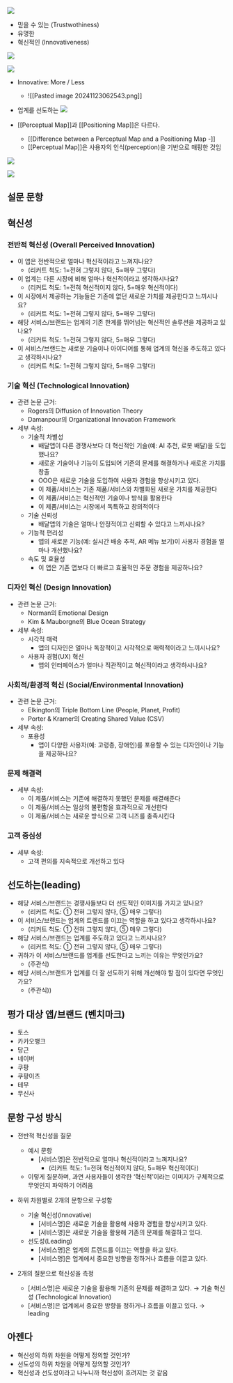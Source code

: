 ![](https://i.imgur.com/DIyFnb9.png)
- 믿을 수 있는 (Trustwothiness)
- 유명한
- 혁신적인 (Innovativeness)


![](https://i.imgur.com/pvdAyqI.png)



![](https://i.imgur.com/MWT8jMx.png)

- Innovative: More / Less
	- ![[Pasted image 20241123062543.png]]


- 업계를 선도하는
![](https://i.imgur.com/GfZmB24.png)



- [[Perceptual Map]]과 [[Positioning Map]]은 다르다.
	- [[Difference between a Perceptual Map and a Positioning Map -]]
	- [[Perceptual Map]]은 사용자의 인식(perception)을 기반으로 매핑한 것임


![](https://i.imgur.com/ak7QjOG.png)


![](https://i.imgur.com/X36Kzd8.png)







## 설문 문항

## 혁신성
### 전반적 혁신성 (Overall Perceived Innovation)
- 이 앱은 전반적으로 얼마나 혁신적이라고 느껴지나요?
	- (리커트 척도: 1=전혀 그렇지 않다, 5=매우 그렇다)
- 이 업계는 다른 시장에 비해 얼마나 혁신적이라고 생각하시나요?
	- (리커트 척도: 1=전혀 혁신적이지 않다, 5=매우 혁신적이다)
- 이 시장에서 제공하는 기능들은 기존에 없던 새로운 가치를 제공한다고 느끼시나요?
	- (리커트 척도: 1=전혀 그렇지 않다, 5=매우 그렇다)
- 해당 서비스/브랜드는 업계의 기존 한계를 뛰어넘는 혁신적인 솔루션을 제공하고 있나요?
	- (리커트 척도: 1=전혀 그렇지 않다, 5=매우 그렇다)
- 이 서비스/브랜드는 새로운 기술이나 아이디어를 통해 업계의 혁신을 주도하고 있다고 생각하시나요?
	- (리커트 척도: 1=전혀 그렇지 않다, 5=매우 그렇다)

### 기술 혁신 (Technological Innovation)
- 관련 논문 근거:
	- Rogers의 Diffusion of Innovation Theory
	- Damanpour의 Organizational Innovation Framework
- 세부 속성:
	- 기술적 차별성
		- 배달앱이 다른 경쟁사보다 더 혁신적인 기술(예: AI 추천, 로봇 배달)을 도입했나요?
		- 새로운 기술이나 기능이 도입되어 기존의 문제를 해결하거나 새로운 가치를 창출
		- OOO은 새로운 기술을 도입하여 사용자 경험을 향상시키고 있다.
		- 이 제품/서비스는 기존 제품/서비스와 차별화된 새로운 가치를 제공한다
		- 이 제품/서비스는 혁신적인 기술이나 방식을 활용한다
		- 이 제품/서비스는 시장에서 독특하고 창의적이다
	- 기술 신뢰성
		- 배달앱의 기술은 얼마나 안정적이고 신뢰할 수 있다고 느끼시나요?
	- 기능적 편리성
		- 앱의 새로운 기능(예: 실시간 배송 추적, AR 메뉴 보기)이 사용자 경험을 얼마나 개선했나요?
	- 속도 및 효율성
		- 이 앱은 기존 앱보다 더 빠르고 효율적인 주문 경험을 제공하나요?

### 디자인 혁신 (Design Innovation)
- 관련 논문 근거:
	- Norman의 Emotional Design
	- Kim & Mauborgne의 Blue Ocean Strategy
- 세부 속성:
	- 시각적 매력
		- 앱의 디자인은 얼마나 독창적이고 시각적으로 매력적이라고 느끼시나요?
	- 사용자 경험(UX) 혁신
		- 앱의 인터페이스가 얼마나 직관적이고 혁신적이라고 생각하시나요?


### 사회적/환경적 혁신 (Social/Environmental Innovation)
- 관련 논문 근거:
	- Elkington의 Triple Bottom Line (People, Planet, Profit)
	- Porter & Kramer의 Creating Shared Value (CSV)
- 세부 속성:
	- 포용성
		- 앱이 다양한 사용자(예: 고령층, 장애인)를 포용할 수 있는 디자인이나 기능을 제공하나요?


### 문제 해결력
- 세부 속성:
	- 이 제품/서비스는 기존에 해결하지 못했던 문제를 해결해준다
	- 이 제품/서비스는 일상의 불편함을 효과적으로 개선한다
	- 이 제품/서비스는 새로운 방식으로 고객 니즈를 충족시킨다

### 고객 중심성
- 세부 속성:
	- 고객 편의를 지속적으로 개선하고 있다


## 선도하는(leading)
- 해당 서비스/브랜드는 경쟁사들보다 더 선도적인 이미지를 가지고 있나요?
	- (리커트 척도: ① 전혀 그렇지 않다, ⑤ 매우 그렇다)
- 이 서비스/브랜드는 업계의 트렌드를 이끄는 역할을 하고 있다고 생각하시나요?
	- (리커트 척도: ① 전혀 그렇지 않다, ⑤ 매우 그렇다)
- 해당 서비스/브랜드는 업계를 주도하고 있다고 느끼시나요?
	- (리커트 척도: ① 전혀 그렇지 않다, ⑤ 매우 그렇다)
- 귀하가 이 서비스/브랜드를 업계를 선도한다고 느끼는 이유는 무엇인가요?
	- (주관식)
- 해당 서비스/브랜드가 업계를 더 잘 선도하기 위해 개선해야 할 점이 있다면 무엇인가요?
	- (주관식))


## 평가 대상 앱/브랜드 (벤치마크)

- 토스
- 카카오뱅크
- 당근
- 네이버
- 쿠팡
- 쿠팡이츠
- 테무
- 무신사


## 문항 구성 방식
- 전반적 혁신성을 질문
	- 예시 문항
		- [서비스명]은 전반적으로 얼마나 혁신적이라고 느껴지나요?
			- (리커트 척도: 1=전혀 혁신적이지 않다, 5=매우 혁신적이다)
	- 이렇게 질문하며, 과연 사용자들이 생각한 ‘혁신적’이라는 이미지가 구체적으로 무엇인지 파악하기 어려움


- 하위 차원별로 2개의 문항으로 구성함
	- 기술 혁신성(Innovative)
		- [서비스명]은 새로운 기술을 활용해 사용자 경험을 향상시키고 있다.
		- [서비스명]은 새로운 기술을 활용해 기존의 문제를 해결하고 있다.
	- 선도성(Leading)
		- [서비스명]은 업계의 트렌드를 이끄는 역할을 하고 있다.
		- [서비스명]은 업계에서 중요한 방향을 정하거나 흐름을 이끌고 있다.

- 2개의 질문으로 혁신성을 측정
	- [서비스명]은 새로운 기술을 활용해 기존의 문제를 해결하고 있다. → 기술 혁신성 (Technological Innovation)
	- [서비스명]은 업계에서 중요한 방향을 정하거나 흐름을 이끌고 있다. → leading 



## 아젠다
- 혁신성의 하위 차원을 어떻게 정의할 것인가?
- 선도성의 하위 차원을 어떻게 정의할 것인가?
- 혁신성과 선도성이라고 나누니까 혁신성이 흐려지는 것 같음